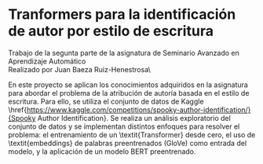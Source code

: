 # Tranformers para la identificación de autor por estilo de escritura

Trabajo de la segunta parte de la asignatura de Seminario Avanzado en Aprendizaje Automático\
Realizado por Juan Baeza Ruiz-Henestrosa\


En este proyecto se aplican los conocimientos adquiridos en la asignatura para abordar el problema de la atribución de autoría basada en el estilo de escritura. Para ello, se utiliza el conjunto de datos de Kaggle \href{https://www.kaggle.com/competitions/spooky-author-identification/}{Spooky Author Identification}. Se realiza un análisis exploratorio del conjunto de datos y se implementan distintos enfoques para resolver el problema: el entrenamiento de un \textit{Transformer} desde cero, el uso de \textit{embeddings} de palabras preentrenados (GloVe) como entrada del modelo, y la aplicación de un modelo BERT preentrenado.